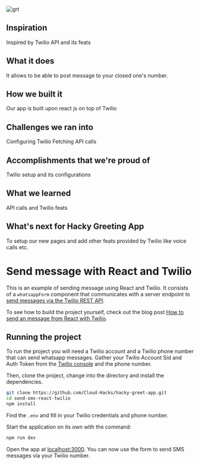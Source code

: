 ![grt](https://user-images.githubusercontent.com/94980910/147413908-f86e0318-ecfe-4c24-9cd2-7d118f6c8c03.png)

## Inspiration
Inspired by Twilio API and its feats

## What it does
It allows to be able to post message to your closed one's number.

## How we built it
Our app is built upon react js on top of Twilio

## Challenges we ran into
Configuring Twilio Fetching API calls

## Accomplishments that we're proud of
Twilio setup and its configurations

## What we learned
API calls and Twilio feats

## What's next for Hacky Greeting App
To setup our new pages and add other feats provided by Twilio like voice calls etc.


# Send message with React and Twilio

This is an example of sending message using React and Twilio. It consists of a `whatsappForm` component that communicates with a server endpoint to [send messages via the Twilio REST API](https://www.twilio.com/docs/).

To see how to build the project yourself, check out the blog post [How to send an message from React with Twilio](https://www.twilio.com/whatsapp).

## Running the project

To run the project you will need a Twilio account and a Twilio phone number that can send whatsapp messages. Gather your Twilio Account Sid and Auth Token from the [Twilio console](https://www.twilio.com/console) and the phone number.

Then, clone the project, change into the directory and install the dependencies.

```bash
git clone https://github.com/Cloud-Hacks/hacky-greet-app.git
cd send-sms-react-twilio
npm install
```

Find the `.env` and fill in your Twilio credentials and phone number.

Start the application on its own with the command:

```bash
npm run dev
```

Open the app at [localhost:3000](http://localhost:3000). You can now use the form to send SMS messages via your Twilio number.
